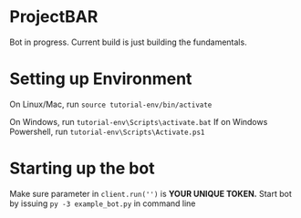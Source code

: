 # ProjectBAR

Bot in progress.
Current build is just building the fundamentals.

# Setting up Environment
On Linux/Mac, run `source tutorial-env/bin/activate`

On Windows, run `tutorial-env\Scripts\activate.bat`
If on Windows Powershell, run `tutorial-env\Scripts\Activate.ps1`

# Starting up the bot
Make sure parameter in `client.run('')` is **YOUR UNIQUE TOKEN.**
Start bot by issuing `py -3 example_bot.py` in command line
